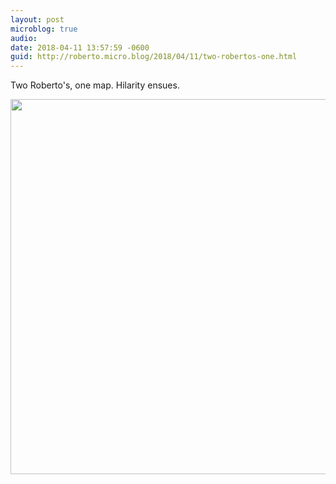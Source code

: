 ```yaml
---
layout: post
microblog: true
audio: 
date: 2018-04-11 13:57:59 -0600
guid: http://roberto.micro.blog/2018/04/11/two-robertos-one.html
---
```

Two Roberto's, one map. Hilarity ensues.

<img src="http://roberto.mateu.me/uploads/2018/51185ba30b.jpg" width="600" height="600" />
